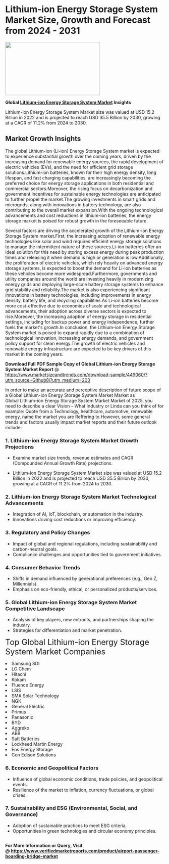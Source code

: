 <H1>Lithium-ion Energy Storage System Market Size, Growth and Forecast from 2024 - 2031</H1><img class="aligncenter size-medium wp-image-584254" src="https://thirdeyenews.in/wp-content/uploads/2024/09/Global-Market-Research-300x168.jpeg" alt="" width="300" height="168" /><p><strong>Global&nbsp;<a href="https://www.marketsizeandtrends.com/download-sample/449060/?utm_source=Github8j?utm_medium=203">Lithium-ion Energy Storage System Market</a> Insights</strong></p><p>Lithium-ion Energy Storage System Market size was valued at USD 15.2 Billion in 2022 and is projected to reach USD 35.5 Billion by 2030, growing at a CAGR of 11.2% from 2024 to 2030.</p><p><h2>Market Growth Insights</h2> <p>The global Lithium-ion (Li-ion) Energy Storage System market is expected to experience substantial growth over the coming years, driven by the increasing demand for renewable energy sources, the rapid development of electric vehicles (EVs), and the need for efficient grid storage solutions.Lithium-ion batteries, known for their high energy density, long lifespan, and fast charging capabilities, are increasingly becoming the preferred choice for energy storage applications in both residential and commercial sectors.Moreover, the rising focus on decarbonization and government incentives for sustainable energy technologies are anticipated to further propel the market.The growing investments in smart grids and microgrids, along with innovations in battery technology, are also contributing to the overall market expansion.With the ongoing technological advancements and cost reductions in lithium-ion batteries, the energy storage market is poised for robust growth in the foreseeable future.</p> <p>Several factors are driving the accelerated growth of the Lithium-ion Energy Storage System market.First, the increasing adoption of renewable energy technologies like solar and wind requires efficient energy storage solutions to manage the intermittent nature of these sources.Li-ion batteries offer an ideal solution for this need by storing excess energy during peak production times and releasing it when demand is high or generation is low.Additionally, the proliferation of electric vehicles, which rely heavily on advanced energy storage systems, is expected to boost the demand for Li-ion batteries as these vehicles become more widespread.Furthermore, governments and utility companies around the world are investing heavily in modernizing energy grids and deploying large-scale battery storage systems to enhance grid stability and reliability.The market is also experiencing significant innovations in battery technologies, including improvements in energy density, battery life, and recycling capabilities.As Li-ion batteries become more cost-effective due to economies of scale and technological advancements, their adoption across diverse sectors is expected to rise.Moreover, the increasing adoption of energy storage in residential settings, including for backup power and energy independence, further fuels the market's growth.In conclusion, the Lithium-ion Energy Storage System market is poised to expand rapidly due to a combination of technological innovation, increasing energy demands, and government policy support for clean energy.The growth of electric vehicles and renewable energy infrastructure are expected to be key drivers of this market in the coming years.</p> <p><span class=""><strong>Download Full PDF Sample Copy of Global Lithium-ion Energy Storage System Market Report</strong> @ <a href="https://www.marketsizeandtrends.com/download-sample/449060/?utm_source=Github8j?utm_medium=203" target="_blank">https://www.marketsizeandtrends.com/download-sample/449060/?utm_source=Github8j?utm_medium=203</a></span></p><p>In order to make an accurate and perceptive description of future scope of a Global&nbsp;Lithium-ion Energy Storage System Market Market as Global&nbsp;Lithium-ion Energy Storage System Market Market of 2025, you need to describe a clear Vision &ndash; What Industry or Linda can you think of for example: Quote from a Technology, healthcare, automotive, renewable energy, name the market you are Reffering to.However, some general trends and factors usually impact market reports and their future outlook include:</p><h3>1.&nbsp;<strong>Lithium-ion Energy Storage System Market Growth Projections</strong></h3><ul><li>Examine market size trends, revenue estimates and CAGR (Compounded Annual Growth Rate) projections.</li><li><p>Lithium-ion Energy Storage System Market size was valued at USD 15.2 Billion in 2022 and is projected to reach USD 35.5 Billion by 2030, growing at a CAGR of 11.2% from 2024 to 2030.</p></li></ul><h3>2.&nbsp;<strong>Lithium-ion Energy Storage System Market Technological Advancements</strong></h3><ul><li>Integration of AI, IoT, blockchain, or automation in the industry.</li><li>Innovations driving cost reductions or improving efficiency.</li></ul><h3>3.&nbsp;<strong>Regulatory and Policy Changes</strong></h3><ul><li>Impact of global and regional regulations, including sustainability and carbon-neutral goals.</li><li>Compliance challenges and opportunities tied to government initiatives.</li></ul><h3>4.&nbsp;<strong>Consumer Behavior Trends</strong></h3><ul><li>Shifts in demand influenced by generational preferences (e.g., Gen Z, Millennials).</li><li>Emphasis on eco-friendly, ethical, or personalized products/services.</li></ul><h3>5.&nbsp;<strong>Global Lithium-ion Energy Storage System Market Competitive Landscape</strong></h3><ul><li>Analysis of key players, new entrants, and partnerships shaping the industry.</li><li>Strategies for differentiation and market penetration.</li></ul><p data-pm-slice="1 1 []"><span style="color: inherit; font-family: inherit; font-size: 25px;">Top Global Lithium-ion Energy Storage System Market Companies</span></p><div class="" data-test-id=""><p><li>Samsung SDI</li><li> LG Chem</li><li> Hitachi</li><li> Kokam</li><li> Fluence Energy</li><li> LSIS</li><li> SMA Solar Technology</li><li> NGK</li><li> General Electric</li><li> Primus</li><li> Panasonic</li><li> BYD</li><li> Aggreko</li><li> ABB</li><li> Saft Batteries</li><li> Lockheed Martin Energy</li><li> Eos Energy Storage</li><li> Con Edison Solutions</li></p></div><h3>6.&nbsp;<strong>Economic and Geopolitical Factors</strong></h3><ul><li>Influence of global economic conditions, trade policies, and geopolitical events.</li><li>Resilience of the market to inflation, currency fluctuations, or global crises.</li></ul><h3>7.&nbsp;<strong>Sustainability and ESG (Environmental, Social, and Governance)</strong></h3><ul><li>Adoption of sustainable practices to meet ESG criteria.</li><li>Opportunities in green technologies and circular economy principles.</li></ul><h2><strong style="font-size: 14px;">For More Information or Query, Visit @&nbsp;</strong><a style="background-color: #ffffff; font-size: 14px;" href="https://www.marketsizeandtrends.com/report/lithium-ion-energy-storage-system-market/" target="_blank">https://www.verifiedmarketreports.com/product/airport-passenger-boarding-bridge-market</a></h2>
